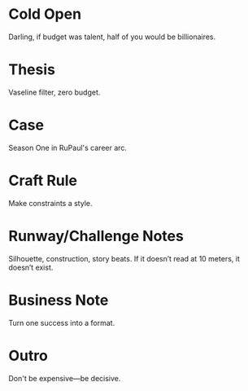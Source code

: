 # Cold Open
Darling, if budget was talent, half of you would be billionaires.

# Thesis
Vaseline filter, zero budget.

# Case
Season One in RuPaul's career arc.

# Craft Rule
Make constraints a style.

# Runway/Challenge Notes
Silhouette, construction, story beats. If it doesn’t read at 10 meters, it doesn’t exist.

# Business Note
Turn one success into a format.

# Outro
Don't be expensive—be decisive.
